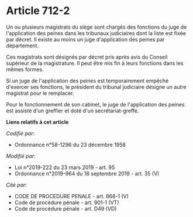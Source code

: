 # Article 712-2

Un ou plusieurs magistrats du siège sont chargés des fonctions du juge de l'application des peines dans les tribunaux
judiciaires dont la liste est fixée par décret. Il existe au moins un juge d'application des peines par département.

Ces magistrats sont désignés par décret pris après avis du Conseil supérieur de la magistrature. Il peut être mis fin à leurs
fonctions dans les mêmes formes.

Si un juge de l'application des peines est temporairement empêché d'exercer ses fonctions, le président du tribunal
judiciaire désigne un autre magistrat pour le remplacer.

Pour le fonctionnement de son cabinet, le juge de l'application des peines est assisté d'un greffier et doté d'un
secrétariat-greffe.

**Liens relatifs à cet article**

_Codifié par_:

  - Ordonnance n°58-1296 du 23 décembre 1958

_Modifié par_:

  - Loi n°2019-222 du 23 mars 2019 - art. 95
  - Ordonnance n°2019-964 du 18 septembre 2019 - art. 35 (V)

_Cité par_:

  - CODE DE PROCEDURE PENALE - art. 868-1 (V)
  - Code de procédure pénale - art. 901-1 (VT)
  - Code de procédure pénale - art. D49 (VD)
